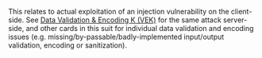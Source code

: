 This relates to actual exploitation of an injection vulnerability on the client-side. See [Data Validation & Encoding K (VEK)](/cards/VEK#card 'Data Validation & Encoding K [internal]') for the same attack server-side, and other cards in this suit for individual data validation and encoding issues (e.g. missing/by-passable/badly-implemented input/output validation, encoding or sanitization).
